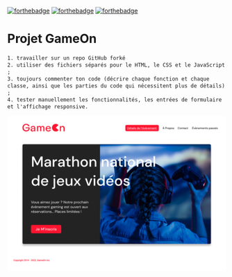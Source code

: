 [![forthebadge](https://forthebadge.com/images/badges/uses-html.svg)](https://forthebadge.com) [![forthebadge](https://forthebadge.com/images/badges/uses-css.svg)](https://forthebadge.com) [![forthebadge](https://forthebadge.com/images/badges/made-with-javascript.svg)](https://forthebadge.com)

# Projet GameOn

    1. travailler sur un repo GitHub forké 
    2. utiliser des fichiers séparés pour le HTML, le CSS et le JavaScript ;
    3. toujours commenter ton code (décrire chaque fonction et chaque classe, ainsi que les parties du code qui nécessitent plus de détails) ;
    4. tester manuellement les fonctionnalités, les entrées de formulaire et l'affichage responsive.


![The picture](./GameOn.png "picture")

